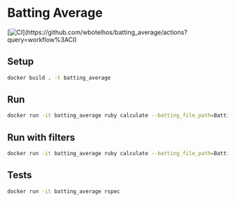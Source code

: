 # Batting Average

[![CI](https://github.com/wbotelhos/batting_average/workflows/CI/badge.svg?)](https://github.com/wbotelhos/batting_average/actions?query=workflow%3ACI)

## Setup

```sh
docker build . -t batting_average
```

## Run

```sh
docker run -it batting_average ruby calculate --batting_file_path=Batting.csv --teams_file_path=Teams.csv
```

## Run with filters

```sh
docker run -it batting_average ruby calculate --batting_file_path=Batting.csv --teams_file_path=Teams.csv --filter-year=1991 --filter-team-name='New York Mets'
```

## Tests

```sh
docker run -it batting_average rspec
```
